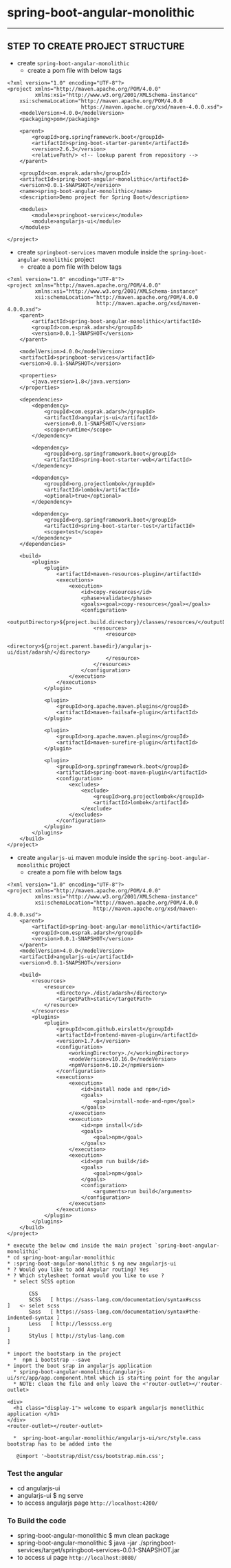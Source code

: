 # spring-boot-angular-monolithic 
---

## STEP TO CREATE PROJECT STRUCTURE 
* create `spring-boot-angular-monolithic`
  * create a pom file with below tags 
````
<?xml version="1.0" encoding="UTF-8"?>
<project xmlns="http://maven.apache.org/POM/4.0.0"
		 xmlns:xsi="http://www.w3.org/2001/XMLSchema-instance"
	xsi:schemaLocation="http://maven.apache.org/POM/4.0.0
						https://maven.apache.org/xsd/maven-4.0.0.xsd">
	<modelVersion>4.0.0</modelVersion>
	<packaging>pom</packaging>

	<parent>
		<groupId>org.springframework.boot</groupId>
		<artifactId>spring-boot-starter-parent</artifactId>
		<version>2.6.3</version>
		<relativePath/> <!-- lookup parent from repository -->
	</parent>

	<groupId>com.esprak.adarsh</groupId>
	<artifactId>spring-boot-angular-monolithic</artifactId>
	<version>0.0.1-SNAPSHOT</version>
	<name>spring-boot-angular-monolithic</name>
	<description>Demo project for Spring Boot</description>

	<modules>
		<module>springboot-services</module>
		<module>angularjs-ui</module>
	</modules>

</project>

````
* create `springboot-services` maven module inside the `spring-boot-angular-monolithic` project
  * create a pom file with below tags
````
<?xml version="1.0" encoding="UTF-8"?>
<project xmlns="http://maven.apache.org/POM/4.0.0"
         xmlns:xsi="http://www.w3.org/2001/XMLSchema-instance"
         xsi:schemaLocation="http://maven.apache.org/POM/4.0.0
                             http://maven.apache.org/xsd/maven-4.0.0.xsd">
    <parent>
        <artifactId>spring-boot-angular-monolithic</artifactId>
        <groupId>com.esprak.adarsh</groupId>
        <version>0.0.1-SNAPSHOT</version>
    </parent>

    <modelVersion>4.0.0</modelVersion>
    <artifactId>springboot-services</artifactId>
    <version>0.0.1-SNAPSHOT</version>

    <properties>
        <java.version>1.8</java.version>
    </properties>
    
    <dependencies>
        <dependency>
            <groupId>com.esprak.adarsh</groupId>
            <artifactId>angularjs-ui</artifactId>
            <version>0.0.1-SNAPSHOT</version>
            <scope>runtime</scope>
        </dependency>

        <dependency>
            <groupId>org.springframework.boot</groupId>
            <artifactId>spring-boot-starter-web</artifactId>
        </dependency>

        <dependency>
            <groupId>org.projectlombok</groupId>
            <artifactId>lombok</artifactId>
            <optional>true</optional>
        </dependency>

        <dependency>
            <groupId>org.springframework.boot</groupId>
            <artifactId>spring-boot-starter-test</artifactId>
            <scope>test</scope>
        </dependency>
    </dependencies>

    <build>
        <plugins>
            <plugin>
                <artifactId>maven-resources-plugin</artifactId>
                <executions>
                    <execution>
                        <id>copy-resources</id>
                        <phase>validate</phase>
                        <goals><goal>copy-resources</goal></goals>
                        <configuration>
                            <outputDirectory>${project.build.directory}/classes/resources/</outputDirectory>
                            <resources>
                                <resource>
                                    <directory>${project.parent.basedir}/angularjs-ui/dist/adarsh/</directory>
                                </resource>
                            </resources>
                        </configuration>
                    </execution>
                </executions>
            </plugin>

            <plugin>
                <groupId>org.apache.maven.plugins</groupId>
                <artifactId>maven-failsafe-plugin</artifactId>
            </plugin>

            <plugin>
                <groupId>org.apache.maven.plugins</groupId>
                <artifactId>maven-surefire-plugin</artifactId>
            </plugin>

            <plugin>
                <groupId>org.springframework.boot</groupId>
                <artifactId>spring-boot-maven-plugin</artifactId>
                <configuration>
                    <excludes>
                        <exclude>
                            <groupId>org.projectlombok</groupId>
                            <artifactId>lombok</artifactId>
                        </exclude>
                    </excludes>
                </configuration>
            </plugin>
        </plugins>
    </build>
</project>
````
* create `angularjs-ui` maven module inside the `spring-boot-angular-monolithic` project
    * create a pom file with below tags 
````
<?xml version="1.0" encoding="UTF-8"?>
<project xmlns="http://maven.apache.org/POM/4.0.0"
         xmlns:xsi="http://www.w3.org/2001/XMLSchema-instance"
         xsi:schemaLocation="http://maven.apache.org/POM/4.0.0
                            http://maven.apache.org/xsd/maven-4.0.0.xsd">
    <parent>
        <artifactId>spring-boot-angular-monolithic</artifactId>
        <groupId>com.esprak.adarsh</groupId>
        <version>0.0.1-SNAPSHOT</version>
    </parent>
    <modelVersion>4.0.0</modelVersion>
    <artifactId>angularjs-ui</artifactId>
    <version>0.0.1-SNAPSHOT</version>

    <build>
        <resources>
            <resource>
                <directory>./dist/adarsh</directory>
                <targetPath>static</targetPath>
            </resource>
        </resources>
        <plugins>
            <plugin>
                <groupId>com.github.eirslett</groupId>
                <artifactId>frontend-maven-plugin</artifactId>
                <version>1.7.6</version>
                <configuration>
                    <workingDirectory>./</workingDirectory>
                    <nodeVersion>v10.16.0</nodeVersion>
                    <npmVersion>6.10.2</npmVersion>
                </configuration>
                <executions>
                    <execution>
                        <id>install node and npm</id>
                        <goals>
                            <goal>install-node-and-npm</goal>
                        </goals>
                    </execution>
                    <execution>
                        <id>npm install</id>
                        <goals>
                            <goal>npm</goal>
                        </goals>
                    </execution>
                    <execution>
                        <id>npm run build</id>
                        <goals>
                            <goal>npm</goal>
                        </goals>
                        <configuration>
                            <arguments>run build</arguments>
                        </configuration>
                    </execution>
                </executions>
            </plugin>
        </plugins>
    </build>
</project>      
````
    * execute the below cmd inside the main project `spring-boot-angular-monolithic`
    * cd spring-boot-angular-monolithic
    * :spring-boot-angular-monolithic $ ng new angularjs-ui
    * ? Would you like to add Angular routing? Yes
    * ? Which stylesheet format would you like to use ?
      * select SCSS option 
````
       CSS
       SCSS   [ https://sass-lang.com/documentation/syntax#scss                ]   <- selet scss 
       Sass   [ https://sass-lang.com/documentation/syntax#the-indented-syntax ]
       Less   [ http://lesscss.org                                             ]
       Stylus [ http://stylus-lang.com                                         ]
````
    * import the bootstarp in the project 
      *  npm i bootstrap --save
    * import the boot srap in angularjs application 
      * spring-boot-angular-monolithic/angularjs-ui/src/app/app.component.html which is starting point for the angular  
      * NOTE: clean the file and only leave the <'router-outlet></'router-outlet>
```
<div>
  <h1 class="display-1"> welcome to espark angularjs monotlithic application </h1>
</div>
<router-outlet></router-outlet>
```
      *  spring-boot-angular-monolithic/angularjs-ui/src/style.cass  bootstrap has to be added into the 
```
   @import '~bootstrap/dist/css/bootstrap.min.css';
```

### Test the angular 
* cd angularjs-ui 
* angularjs-ui $ ng serve
* to access angularjs page `http://localhost:4200/`
### To Build the code
* spring-boot-angular-monolithic $ mvn clean package 
* spring-boot-angular-monolithic $ java -jar ./springboot-services/target/springboot-services-0.0.1-SNAPSHOT.jar
* to access ui page `http://localhost:8080/`
